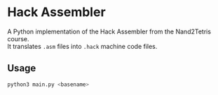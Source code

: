 # Hack Assembler

A Python implementation of the Hack Assembler from the Nand2Tetris course.  
It translates `.asm` files into `.hack` machine code files.

## Usage
```bash
python3 main.py <basename>